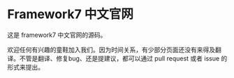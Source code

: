 # Framework7 中文官网

这是 framework7 中文官网的源码。

欢迎任何有兴趣的童鞋加入我们。因为时间关系，有少部分页面还没有来得及翻译。不管是翻译、修复bug、还是提建议，都可以通过 pull request 或者 issue 的形式来提出。
